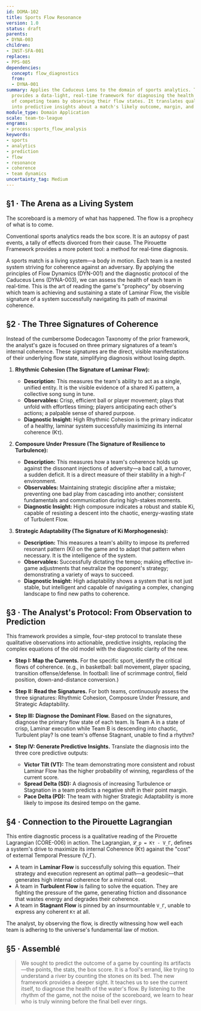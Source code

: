```yaml
---
id: DOMA-102
title: Sports Flow Resonance
version: 1.0
status: draft
parents:
- DYNA-003
children:
- INST-SFA-001
replaces:
- PPS-085
dependencies:
  concept: flow_diagnostics
  from:
  - DYNA-001
summary: Applies the Caduceus Lens to the domain of sports analytics. This module
  provides a data-light, real-time framework for diagnosing the health and coherence
  of competing teams by observing their flow states. It translates qualitative observations
  into predictive insights about a match's likely outcome, margin, and tempo.
module_type: Domain Application
scale: team-to-league
engrams:
- process:sports_flow_analysis
keywords:
- sports
- analytics
- prediction
- flow
- resonance
- coherence
- team dynamics
uncertainty_tag: Medium
---
```

## §1 · The Arena as a Living System

The scoreboard is a memory of what has happened. The flow is a prophecy of what is to come.

Conventional sports analytics reads the box score. It is an autopsy of past events, a tally of effects divorced from their cause. The Pirouette Framework provides a more potent tool: a method for real-time diagnosis.

A sports match is a living system—a body in motion. Each team is a nested system striving for coherence against an adversary. By applying the principles of Flow Dynamics (DYN-001) and the diagnostic protocol of the Caduceus Lens (DYNA-003), we can assess the health of each team in real-time. This is the art of reading the game's "prophecy" by observing which team is achieving and sustaining a state of Laminar Flow, the visible signature of a system successfully navigating its path of maximal coherence.

## §2 · The Three Signatures of Coherence

Instead of the cumbersome Dodecagon Taxonomy of the prior framework, the analyst's gaze is focused on three primary signatures of a team's internal coherence. These signatures are the direct, visible manifestations of their underlying flow state, simplifying diagnosis without losing depth.

1.  **Rhythmic Cohesion (The Signature of Laminar Flow):**
    *   **Description:** This measures the team's ability to act as a single, unified entity. It is the visible evidence of a shared Ki pattern, a collective song sung in tune.
    *   **Observables:** Crisp, efficient ball or player movement; plays that unfold with effortless timing; players anticipating each other's actions; a palpable sense of shared purpose.
    *   **Diagnostic Insight:** High Rhythmic Cohesion is the primary indicator of a healthy, laminar system successfully maximizing its internal coherence (Kτ).

2.  **Composure Under Pressure (The Signature of Resilience to Turbulence):**
    *   **Description:** This measures how a team's coherence holds up against the dissonant injections of adversity—a bad call, a turnover, a sudden deficit. It is a direct measure of their stability in a high-Γ environment.
    *   **Observables:** Maintaining strategic discipline after a mistake; preventing one bad play from cascading into another; consistent fundamentals and communication during high-stakes moments.
    *   **Diagnostic Insight:** High composure indicates a robust and stable Ki, capable of resisting a descent into the chaotic, energy-wasting state of Turbulent Flow.

3.  **Strategic Adaptability (The Signature of Ki Morphogenesis):**
    *   **Description:** This measures a team's ability to impose its preferred resonant pattern (Ki) on the game and to adapt that pattern when necessary. It is the intelligence of the system.
    *   **Observables:** Successfully dictating the tempo; making effective in-game adjustments that neutralize the opponent's strategy; demonstrating a variety of ways to succeed.
    *   **Diagnostic Insight:** High adaptability shows a system that is not just stable, but intelligent and capable of navigating a complex, changing landscape to find new paths to coherence.

## §3 · The Analyst's Protocol: From Observation to Prediction

This framework provides a simple, four-step protocol to translate these qualitative observations into actionable, predictive insights, replacing the complex equations of the old model with the diagnostic clarity of the new.

*   **Step I: Map the Currents.** For the specific sport, identify the critical flows of coherence. (e.g., in basketball: ball movement, player spacing, transition offense/defense. In football: line of scrimmage control, field position, down-and-distance conversion.)

*   **Step II: Read the Signatures.** For both teams, continuously assess the three signatures: Rhythmic Cohesion, Composure Under Pressure, and Strategic Adaptability.

*   **Step III: Diagnose the Dominant Flow.** Based on the signatures, diagnose the primary flow state of each team. Is Team A in a state of crisp, Laminar execution while Team B is descending into chaotic, Turbulent play? Is one team's offense Stagnant, unable to find a rhythm?

*   **Step IV: Generate Predictive Insights.** Translate the diagnosis into the three core predictive outputs:
    *   **Victor Tilt (VT):** The team demonstrating more consistent and robust Laminar Flow has the higher probability of winning, regardless of the current score.
    *   **Spread Delta (SD):** A diagnosis of increasing Turbulence or Stagnation in a team predicts a negative shift in their point margin.
    *   **Pace Delta (PD):** The team with higher Strategic Adaptability is more likely to impose its desired tempo on the game.

## §4 · Connection to the Pirouette Lagrangian

This entire diagnostic process is a qualitative reading of the Pirouette Lagrangian (CORE-006) in action. The Lagrangian, `𝓛_p = Kτ - V_Γ`, defines a system's drive to maximize its internal Coherence (Kτ) against the "cost" of external Temporal Pressure (V_Γ).

*   A team in **Laminar Flow** is successfully solving this equation. Their strategy and execution represent an optimal path—a geodesic—that generates high internal coherence for a minimal cost.
*   A team in **Turbulent Flow** is failing to solve the equation. They are fighting the pressure of the game, generating friction and dissonance that wastes energy and degrades their coherence.
*   A team in **Stagnant Flow** is pinned by an insurmountable `V_Γ`, unable to express any coherent `Kτ` at all.

The analyst, by observing the flow, is directly witnessing how well each team is adhering to the universe's fundamental law of motion.

## §5 · Assemblé

> We sought to predict the outcome of a game by counting its artifacts—the points, the stats, the box score. It is a fool's errand, like trying to understand a river by counting the stones on its bed. The new framework provides a deeper sight. It teaches us to see the current itself, to diagnose the health of the water's flow. By listening to the rhythm of the game, not the noise of the scoreboard, we learn to hear who is truly winning before the final bell ever rings.
```